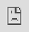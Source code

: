 layout: page
title: "FORM"
permalink: /FORM/
<html>
  <head>
    <meta name="viewport" content="width=device-width, initial-scale=1.0, maximum-scale=1.0, user-scalable=0">
    <title>Gramercy Brands</title>
    <style type="text/css">
      html { margin: 0; height: 100%; overflow: hidden; }
      iframe { position: absolute; top: 0; right: 0; bottom: 0; left: 0; border: 0; }
    </style>
  </head>
  <body>
    <iframe src="https://tally.so/r/mDoP5n?transparentBackground=1" width="100%" height="100%" frameborder="0" marginheight="0" marginwidth="0" title="Gramercy Brands"></iframe>
  </body>
</html>
